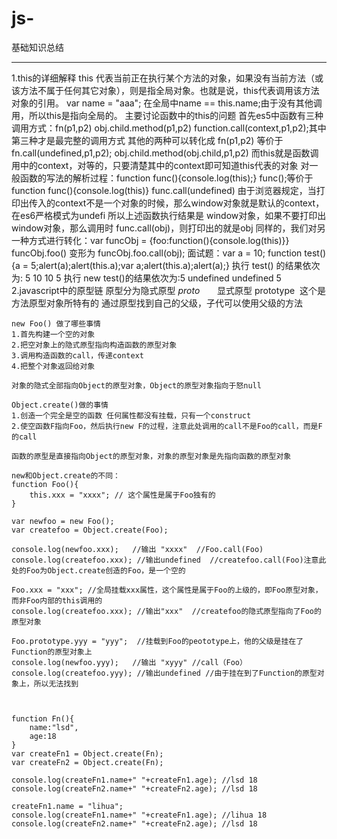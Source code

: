 # js-
基础知识总结

---------------------------------------------------------------------------------------------------------------------------------------------
1.this的详细解释
	this 代表当前正在执行某个方法的对象，如果没有当前方法（或该方法不属于任何其它对象），则是指全局对象。也就是说，this代表调用该方法对象的引用。
	var name = "aaa"; 在全局中name == this.name;由于没有其他调用，所以this是指向全局的。
	主要讨论函数中的this的问题
	首先es5中函数有三种调用方式：fn(p1,p2)  obj.child.method(p1,p2)  function.call(context,p1,p2);其中第三种才是最完整的调用方式
	其他的两种可以转化成 fn(p1,p2) 等价于 fn.call(undefined,p1,p2);  obj.child.method(obj.child,p1,p2)
	而this就是函数调用中的context，对等的，只要清楚其中的context即可知道this代表的对象
	对一般函数的写法的解析过程：function func(){console.log(this);} func();等价于 function func(){console.log(this)} func.call(undefined)
	由于浏览器规定，当打印出传入的context不是一个对象的时候，那么window对象就是默认的context，在es6严格模式为undefi
	所以上述函数执行结果是 window对象，如果不要打印出window对象，那么调用时 func.call(obj)，则打印出的就是obj
	同样的，我们对另一种方式进行转化：var funcObj = {foo:function(){console.log(this)}} funcObj.foo()
	变形为 funcObj.foo.call(obj);
	面试题：var a = 10; function test(){a = 5;alert(a);alert(this.a);var a;alert(this.a);alert(a);}
	执行 test() 的结果依次为: 5 10 10 5
	执行 new test()的结果依次为:5 undefined undefined 5
2.javascript中的原型链
原型分为隐式原型 _proto_
	       显式原型 prototype  这个是方法原型对象所特有的
	通过原型找到自己的父级，子代可以使用父级的方法

	new Foo() 做了哪些事情
	1.首先构建一个空的对象
	2.把空对象上的隐式原型指向构造函数的原型对象
	3.调用构造函数的call，传递context
	4.把整个对象返回给对象

	对象的隐式全部指向Object的原型对象，Object的原型对象指向于怒null

	Object.create()做的事情
	1.创造一个完全是空的函数 任何属性都没有挂载，只有一个construct
	2.使空函数F指向Foo，然后执行new F的过程，注意此处调用的call不是Foo的call，而是F的call

	函数的原型是直接指向Object的原型对象，对象的原型对象是先指向函数的原型对象

	new和Object.create的不同：
	function Foo(){
		this.xxx = "xxxx"; // 这个属性是属于Foo独有的
	}

	var newfoo = new Foo();
	var createfoo = Object.create(Foo);

	console.log(newfoo.xxx);   //输出 "xxxx"  //Foo.call(Foo)
	console.log(createfoo.xxx); //输出undefined  //createfoo.call(Foo)注意此处的Foo为Object.create创造的Foo，是一个空的

	Foo.xxx = "xxx"; //全局挂载xxx属性，这个属性是属于Foo的上级的，即Foo原型对象，而非Foo内部的this调用的
	console.log(createfoo.xxx); //输出"xxx"  //createfoo的隐式原型指向了Foo的原型对象

	Foo.prototype.yyy = "yyy";  //挂载到Foo的peototype上，他的父级是挂在了Function的原型对象上
	console.log(newfoo.yyy);   //输出 "xyyy" //call（Foo）
	console.log(createfoo.yyy); //输出undefined //由于挂在到了Function的原型对象上，所以无法找到



	function Fn(){
		name:"lsd",
		age:18
	}
	var createFn1 = Object.create(Fn);
	var createFn2 = Object.create(Fn);

	console.log(createFn1.name+" "+createFn1.age); //lsd 18
	console.log(createFn2.name+" "+createFn2.age); //lsd 18

	createFn1.name = "lihua";
	console.log(createFn1.name+" "+createFn1.age); //lihua 18
	console.log(createFn2.name+" "+createFn2.age); //lsd 18
